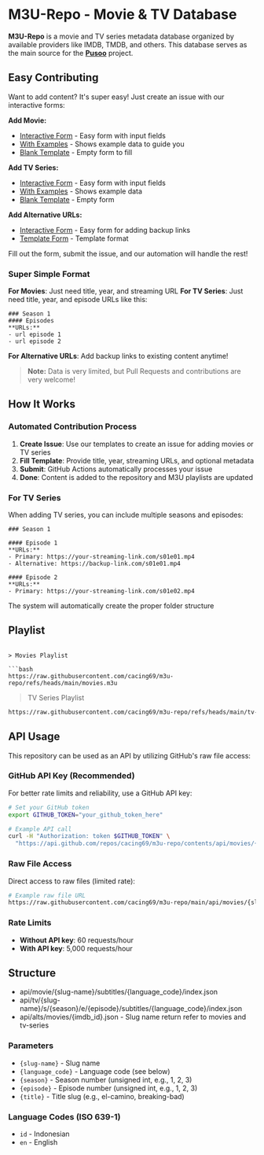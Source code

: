 # M3U-Repo - Movie & TV Database

**M3U-Repo** is a movie and TV series metadata database organized by available providers like IMDB, TMDB, and others. This database serves as the main source for the **[Pusoo](https://github.com/cacing69/pusoo)** project.

## Easy Contributing

Want to add content? It's super easy! Just create an issue with our interactive forms:

**Add Movie:**
- [Interactive Form](../../issues/new?template=add-movie-form.yml) - Easy form with input fields
- [With Examples](../../issues/new?template=add-movie.md&title=[ADD-MOVIE]%20Movie%20Title%20(Year)) - Shows example data to guide you
- [Blank Template](../../issues/new?template=add-movie-blank.md&title=[ADD-MOVIE]%20Movie%20Title%20(Year)) - Empty form to fill

**Add TV Series:**
- [Interactive Form](../../issues/new?template=add-tv-series-form.yml) - Easy form with input fields
- [With Examples](../../issues/new?template=add-tv-series.md&title=[ADD-TV-SERIES]%20Series%20Title%20(Year)) - Shows example data
- [Blank Template](../../issues/new?template=add-tv-series-blank.md&title=[ADD-TV-SERIES]%20Series%20Title%20(Year)) - Empty form

**Add Alternative URLs:**
- [Interactive Form](../../issues/new?template=add-alternative-urls-form.yml) - Easy form for adding backup links
- [Template Form](../../issues/new?template=add-alternative-urls.md&title=[ADD-ALT-URLS]%20Content%20Title) - Template format

Fill out the form, submit the issue, and our automation will handle the rest!

### Super Simple Format

**For Movies**: Just need title, year, and streaming URL
**For TV Series**: Just need title, year, and episode URLs like this:

```
### Season 1
#### Episodes
**URLs:**
- url episode 1
- url episode 2
```

**For Alternative URLs**: Add backup links to existing content anytime!

> **Note:** Data is very limited, but Pull Requests and contributions are very welcome!

## How It Works

### Automated Contribution Process

1. **Create Issue**: Use our templates to create an issue for adding movies or TV series
2. **Fill Template**: Provide title, year, streaming URLs, and optional metadata
3. **Submit**: GitHub Actions automatically processes your issue
4. **Done**: Content is added to the repository and M3U playlists are updated

### For TV Series

When adding TV series, you can include multiple seasons and episodes:

```
### Season 1

#### Episode 1
**URLs:**
- Primary: https://your-streaming-link.com/s01e01.mp4
- Alternative: https://backup-link.com/s01e01.mp4

#### Episode 2
**URLs:**
- Primary: https://your-streaming-link.com/s01e02.mp4
```

The system will automatically create the proper folder structure

## Playlist
```

> Movies Playlist

```bash
https://raw.githubusercontent.com/cacing69/m3u-repo/refs/heads/main/movies.m3u
```

> TV Series Playlist

```bash
https://raw.githubusercontent.com/cacing69/m3u-repo/refs/heads/main/tv-series.m3u
```

## API Usage

This repository can be used as an API by utilizing GitHub's raw file access:

### GitHub API Key (Recommended)

For better rate limits and reliability, use a GitHub API key:

```bash
# Set your GitHub token
export GITHUB_TOKEN="your_github_token_here"

# Example API call
curl -H "Authorization: token $GITHUB_TOKEN" \
  "https://api.github.com/repos/cacing69/m3u-repo/contents/api/movies/{slug-name}/subtitles/id/index.json"
```

### Raw File Access

Direct access to raw files (limited rate):

```bash
# Example raw file URL
https://raw.githubusercontent.com/cacing69/m3u-repo/main/api/movies/{slug-name}/subtitles/id/index.json
```

### Rate Limits

- **Without API key**: 60 requests/hour
- **With API key**: 5,000 requests/hour

## Structure

- api/movie/{slug-name}/subtitles/{language_code}/index.json
- api/tv/{slug-name}/s/{season}/e/{episode}/subtitles/{language_code}/index.json
- api/alts/movies/{imdb_id}.json - Slug name return refer to movies and tv-series

### Parameters

- `{slug-name}` - Slug name
- `{language_code}` - Language code (see below)
- `{season}` - Season number (unsigned int, e.g., 1, 2, 3)
- `{episode}` - Episode number (unsigned int, e.g., 1, 2, 3)
- `{title}` - Title slug (e.g., el-camino, breaking-bad)

### Language Codes (ISO 639-1)

- `id` - Indonesian
- `en` - English
